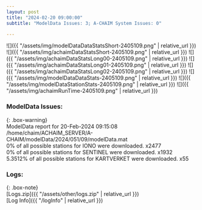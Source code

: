 ```yaml
---
layout: post
title: "2024-02-20 09:00:00"
subtitle: "ModelData Issues: 3; A-CHAIM System Issues: 0"

---
```


![]({{ "/assets/img/modelDataDataStatsShort-2405109.png" | relative_url }})
![]({{ "/assets/img/achaimDataStatsShort-2405109.png" | relative_url }})
![]({{ "/assets/img/achaimDataStatsLong00-2405109.png" | relative_url }})
![]({{ "/assets/img/achaimDataStatsLong01-2405109.png" | relative_url }})
![]({{ "/assets/img/achaimDataStatsLong02-2405109.png" | relative_url }})
![]({{ "/assets/img/modelDataDataStats-2405109.png" | relative_url }})
![]({{ "/assets/img/modelDataStationStats-2405109.png" | relative_url }})
![]({{ "/assets/img/achaimRunTime-2405109.png" | relative_url }})


### ModelData Issues:  
  
{: .box-warning}  
 ModelData report for 20-Feb-2024 09:15:08   
 /home/chaim/ACHAIM_SERVER/A-CHAIM/modelData/2024/051/09/modelData.mat   
 0% of all possible stations for IONO were downloaded. x2477   
 0% of all possible stations for SENTINEL were downloaded. x1932   
 5.3512% of all possible stations for KARTVERKET were downloaded. x55   
  


### Logs:  
  
{: .box-note}  
[Logs.zip]({{ "/assets/other/logs.zip" | relative_url }})  
[Log Info]({{ "/logInfo" | relative_url }})  
